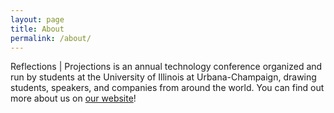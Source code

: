 ```yaml
---
layout: page
title: About
permalink: /about/
---
```


Reflections &#124; Projections is an annual technology conference organized and run by students at the University of Illinois at Urbana-Champaign, drawing students, speakers, and companies from around the world. You can find out more about us on [our website](acmrp.org)!